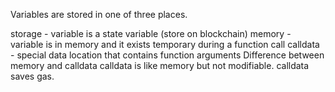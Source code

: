 Variables are stored in one of three places.

storage - variable is a state variable (store on blockchain)
memory - variable is in memory and it exists temporary during a function call
calldata - special data location that contains function arguments
Difference between memory and calldata
calldata is like memory but not modifiable. calldata saves gas.